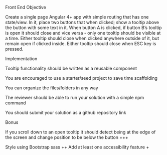 Front End Objective

Create a single page Angular 4+ app with simple routing that has one state/view. In it, place two buttons that when clicked; show a tooltip above the button with some text in it.
When button A is clicked, if button B’s tooltip is open it should close and vice versa - only one tooltip should be visible at a time. Either tooltip should close when clicked anywhere outside of it, but remain open if clicked inside. Either tooltip should close when ESC key is pressed.

Implementation

Tooltip functionality should be written as a reusable component

You are encouraged to use a starter/seed project to save time scaffolding

You can organize the files/folders in any way

The reviewer should be able to run your solution with a simple npm command

You should submit your solution as a github repository link

Bonus

If you scroll down to an open tooltip it should detect being at the edge of the screen and change position to be below the button +++

Style using Bootstrap sass ++
Add at least one accessibility feature +